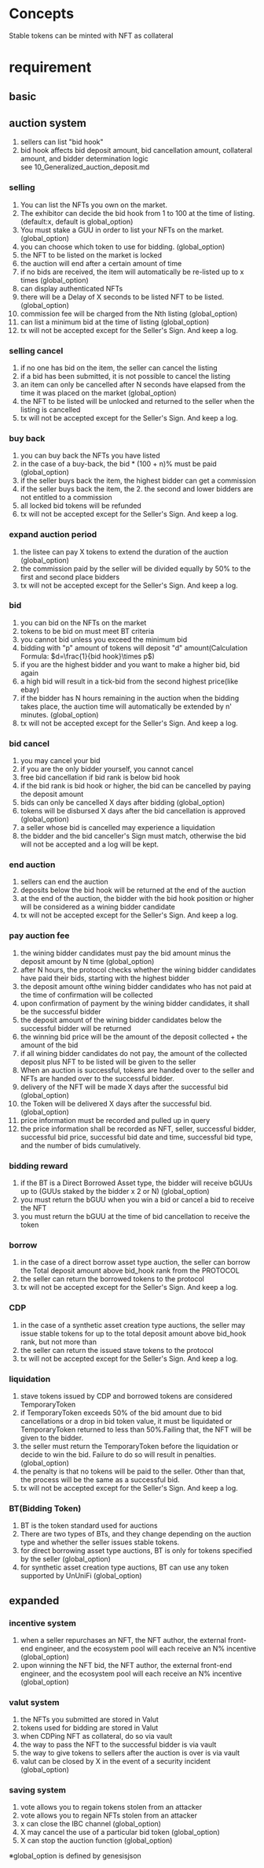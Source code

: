 # Concepts
Stable tokens can be minted with NFT as collateral

# requirement

## basic

## auction system
1. sellers can list "bid hook"
1. bid hook affects bid deposit amount, bid cancellation amount, collateral amount, and bidder determination logic  
  see 10_Generalized_auction_deposit.md
### selling 
1. You can list the NFTs you own on the market.
1. The exhibitor can decide the bid hook from 1 to 100 at the time of listing. (default:x, default is global_option)
1. You must stake a GUU in order to list your NFTs on the market.  (global_option)
1. you can choose which token to use for bidding.  (global_option)
1. the NFT to be listed on the market is locked
1. the auction will end after a certain amount of time
1. if no bids are received, the item will automatically be re-listed up to x times (global_option)
1. can display authenticated NFTs
1. there will be a Delay of X seconds to be listed NFT to be listed.(global_option)
1. commission fee will be charged from the Nth listing (global_option)
1. can list a minimum bid at the time of listing (global_option)
1. tx will not be accepted except for the Seller's Sign. And keep a log.

### selling cancel
1. if no one has bid on the item, the seller can cancel the listing
1. if a bid has been submitted, it is not possible to cancel the listing
1. an item can only be cancelled after N seconds have elapsed from the time it was placed on the market (global_option)
1. the NFT to be listed will be unlocked and returned to the seller when the listing is cancelled
1. tx will not be accepted except for the Seller's Sign. And keep a log.

### buy back
1. you can buy back the NFTs you have listed
1. in the case of a buy-back, the bid * (100 + n)% must be paid (global_option)
1. if the seller buys back the item, the highest bidder can get a commission
1. if the seller buys back the item, the 2. the second and lower bidders are not entitled to a commission
1. all locked bid tokens will be refunded
1. tx will not be accepted except for the Seller's Sign. And keep a log.

### expand auction period
1. the listee can pay X tokens to extend the duration of the auction (global_option)
1. the commission paid by the seller will be divided equally by 50% to the first and second place bidders
1. tx will not be accepted except for the Seller's Sign. And keep a log.

### bid
1. you can bid on the NFTs on the market
1. tokens to be bid on must meet BT criteria
1. you cannot bid unless you exceed the minimum bid
1. bidding with "p" amount of tokens will deposit "d" amount(Calculation Formula: $d=\frac{1}{bid hook}\times p$)
1. if you are the highest bidder and you want to make a higher bid, bid again
1. a high bid will result in a tick-bid from the second highest price(like ebay)
1. if the bidder has N hours remaining in the auction when the bidding takes place, the auction time will automatically be extended by n' minutes.  (global_option)
1. tx will not be accepted except for the Seller's Sign. And keep a log.

### bid cancel
1. you may cancel your bid
1. if you are the only bidder yourself, you cannot cancel
1. free bid cancellation if bid rank is below bid hook
1. if the bid rank is bid hook or higher, the bid can be cancelled by paying the deposit amount
1. bids can only be cancelled X days after bidding (global_option)
1. tokens will be disbursed X days after the bid cancellation is approved (global_option)
1. a seller whose bid is cancelled may experience a liquidation
1. the bidder and the bid canceller's Sign must match, otherwise the bid will not be accepted and a log will be kept.

### end auction
1. sellers can end the auction
1. deposits below the bid hook will be returned at the end of the auction
1. at the end of the auction, the bidder with the bid hook position or higher will be considered as a wining bidder candidate
1. tx will not be accepted except for the Seller's Sign. And keep a log.

### pay auction fee
1. the wining bidder candidates must pay the bid amount minus the deposit amount by N time (global_option)
1. after N hours, the protocol checks whether the wining bidder candidates  have paid their bids, starting with the highest bidder
1. the deposit amount ofthe wining bidder candidates who has not paid at the time of confirmation will be collected
1. upon confirmation of payment by the wining bidder candidates, it shall be the successful bidder
1. the deposit amount of the wining bidder candidates below the successful bidder will be returned
1. the winning bid price will be the amount of the deposit collected + the amount of the bid
1. if all wining bidder candidates do not pay, the amount of the collected deposit plus NFT to be listed will be given to the seller
1. When an auction is successful, tokens are handed over to the seller and NFTs are handed over to the successful bidder.
1. delivery of the NFT will be made X days after the successful bid (global_option)
1. the Token will be delivered X days after the successful bid.  (global_option)
1. price information must be recorded and pulled up in query
1. the price information shall be recorded as NFT, seller, successful bidder, successful bid price, successful bid date and time, successful bid type, and the number of bids cumulatively.

### bidding reward
1. if the BT is a Direct Borrowed Asset type, the bidder will receive bGUUs up to (GUUs staked by the bidder x 2 or N) (global_option)
1. you must return the bGUU when you win a bid or cancel a bid to receive the NFT
1. you must return the bGUU at the time of bid cancellation to receive the token

### borrow
1. in the case of a direct borrow asset type auction, the seller can borrow the Total deposit amount above bid_hook rank from the PROTOCOL
1. the seller can return the borrowed tokens to the protocol
1. tx will not be accepted except for the Seller's Sign. And keep a log.

### CDP
1. in the case of a synthetic asset creation type auctions, the seller may issue stable tokens for up to the total deposit amount above bid_hook rank, but not more than
1. the seller can return the issued stave tokens to the protocol
1. tx will not be accepted except for the Seller's Sign. And keep a log.

### liquidation
1. stave tokens issued by CDP and borrowed tokens are considered TemporaryToken
1. if TemporaryToken exceeds 50% of the bid amount due to bid cancellations or a drop in bid token value, it must be liquidated or TemporaryToken returned to less than 50%.Failing that, the NFT will be given to the bidder.
1. the seller must return the TemporaryToken before the liquidation or decide to win the bid. Failure to do so will result in penalties.  (global_option)
1. the penalty is that no tokens will be paid to the seller. Other than that, the process will be the same as a successful bid.
1. tx will not be accepted except for the Seller's Sign. And keep a log.

### BT(Bidding Token)
1. BT is the token standard used for auctions
1. There are two types of BTs, and they change depending on the auction type and whether the seller issues stable tokens.
1. for direct borrowing asset type auctions, BT is only for tokens specified by the seller (global_option)
1. for synthetic asset creation type auctions, BT can use any token supported by UnUniFi (global_option)


## expanded

### incentive system
1. when a seller repurchases an NFT, the NFT author, the external front-end engineer, and the ecosystem pool will each receive an N% incentive (global_option)
1. upon winning the NFT bid, the NFT author, the external front-end engineer, and the ecosystem pool will each receive an N% incentive (global_option)

### valut system
1. the NFTs you submitted are stored in Valut
1. tokens used for bidding are stored in Valut
1. when CDPing NFT as collateral, do so via vault
1. the way to pass the NFT to the successful bidder is via vault
1. the way to give tokens to sellers after the auction is over is via vault
1. valut can be closed by X in the event of a security incident (global_option)

### saving system
1. vote allows you to regain tokens stolen from an attacker
1. vote allows you to regain NFTs stolen from an attacker
1. x can close the IBC channel (global_option)
1. X may cancel the use of a particular bid token (global_option)
1. X can stop the auction function (global_option)


※global_option is defined by genesisjson 